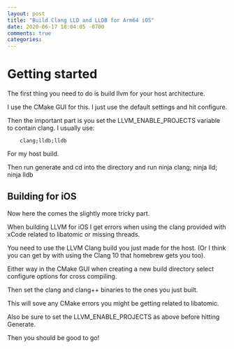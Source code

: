 ```yaml
---
layout: post
title: "Build Clang LLD and LLDB for Arm64 iOS"
date: 2020-06-17 18:04:05 -0700
comments: true
categories: 
---
```


# Getting started

The first thing you need to do is build llvm for your host architecture.

I use the CMake GUI for this. I just use the default settings and hit configure.

Then the important part is you set the LLVM_ENABLE_PROJECTS variable to contain clang. I usually use:

        clang;lldb;lldb

For my host build.

Then run generate and cd into the directory and run ninja clang; ninja lld; ninja lldb

## Building for iOS

Now here the comes the slightly more tricky part.

When building LLVM for iOS I get errors when using the clang provided with xCode related to libatomic or missing threads.

You need to use the LLVM Clang build you just made for the host. (Or I think you can get by with using the Clang 10 that homebrew gets you too).

Either way in the CMake GUI when creating a new build directory select configure options for cross compiling.

Then set the clang and clang++ binaries to the ones you just built.

This will sove any CMake errors you might be getting related to libatomic.

Also be sure to set the LLVM_ENABLE_PROJECTS as above before hitting Generate.

Then you should be good to go!
